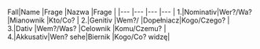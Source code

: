   
Fall|Name   |Frage        |Nazwa     |Frage         |
  |---      |---          |---       |---           |
1.|Nominativ|Wer?/Wa?     |Mianownik |Kto/Co?       |
2.|Genitiv  |Wem?/        |Dopełniacz|Kogo/Czego?   |
3.|Dativ    |Wem?/Was?    |Celownik  |Komu/Czemu?   |      
4.|Akkusativ|Wen?     sehe|Biernik   |Kogo/Co? widzę|
